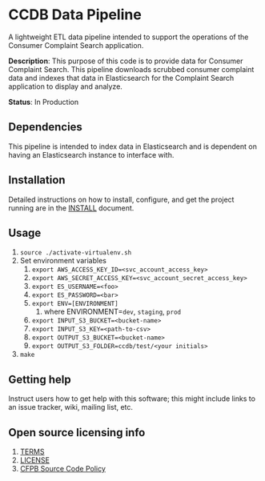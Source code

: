 # CCDB Data Pipeline

A lightweight ETL data pipeline intended to support the operations of the Consumer Complaint Search application.

**Description**: This purpose of this code is to provide data for Consumer Complaint Search. This pipeline downloads scrubbed consumer complaint data and indexes that data in Elasticsearch for the Complaint Search application to display and analyze.

**Status**:  In Production

## Dependencies

This pipeline is intended to index data in Elasticsearch and is dependent on having an Elasticsearch instance to interface with.

## Installation

Detailed instructions on how to install, configure, and get the project running are in the [INSTALL](INSTALL.md) document.

## Usage

1. `source ./activate-virtualenv.sh`
1. Set environment variables
    1. `export AWS_ACCESS_KEY_ID=<svc_account_access_key>`
    1. `export AWS_SECRET_ACCESS_KEY=<svc_account_secret_access_key>`
    1. `export ES_USERNAME=<foo>`
    1. `export ES_PASSWORD=<bar>`
    1. `export ENV=[ENVIRONMENT]`
        1. where ENVIRONMENT=`dev`, `staging`, `prod`
    1. `export INPUT_S3_BUCKET=<bucket-name>`
    1. `export INPUT_S3_KEY=<path-to-csv>`
    1. `export OUTPUT_S3_BUCKET=<bucket-name>`
    1. `export OUTPUT_S3_FOLDER=ccdb/test/<your initials>`
1. `make`

## Getting help

Instruct users how to get help with this software; this might include links to an issue tracker, wiki, mailing list, etc.


## Open source licensing info
1. [TERMS](TERMS.md)
2. [LICENSE](LICENSE)
3. [CFPB Source Code Policy](https://github.com/cfpb/source-code-policy/)
